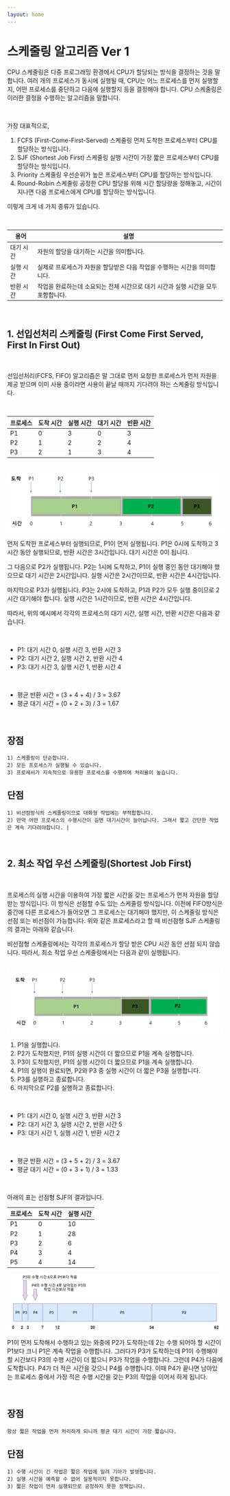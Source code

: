 ```yaml
---
layout: home
---
```

# 스케줄링 알고리즘 Ver 1

CPU 스케줄링은 다중 프로그래밍 환경에서 CPU가 할당되는 방식을 결정하는 것을 말합니다. 여러 개의 프로세스가 동시에 실행될 때, CPU는 어느 프로세스를 먼저 실행할지, 어떤 프로세스를 중단하고 다음에 실행할지 등을 결정해야 합니다. CPU 스케줄링은 이러한 결정을 수행하는 알고리즘을 말합니다.

<br>

가장 대표적으로, 

1. FCFS (First-Come-First-Served) 스케줄링
먼저 도착한 프로세스부터 CPU를 할당하는 방식입니다.
2. SJF (Shortest Job First) 스케줄링
실행 시간이 가장 짧은 프로세스부터 CPU를 할당하는 방식입니다.
3. Priority 스케줄링
우선순위가 높은 프로세스부터 CPU를 할당하는 방식입니다.
4. Round-Robin 스케줄링
공정한 CPU 할당을 위해 시간 할당량을 정해놓고, 시간이 지나면 다음 프로세스에게 CPU를 할당하는 방식입니다.

이렇게 크게 네 가지 종류가 있습니다.

<br>

| 용어 | 설명 |
| --- | --- |
| 대기 시간 | 자원의 할당을 대기하는 시간을 의미합니다. |
| 실행 시간 | 실제로 프로세스가 자원을 할당받은 다음 작업을 수행하는 시간을 의미합니다. |
| 반환 시간 | 작업을 완료하는데 소요되는 전체 시간으로 대기 시간과 실행 시간을 모두 포함합니다. |

<br>

## 1. **선입선처리 스케줄링 (First Come First Served, First In First Out)**

<br>

선입선처리(FCFS, FIFO) 알고리즘은 말 그대로 먼저 요청한 프로세스가 먼저 자원을 제공 받으며 이미 사용 중이라면 사용이 끝날 때까지 기다려야 하는 스케줄링 방식입니다.

<br>

| 프로세스 | 도착 시간 | 실행 시간 | 대기 시간 | 반환 시간 |
| --- | --- | --- | --- | --- |
| P1 | 0 | 3 | 0 | 3 |
| P2 | 1 | 2 | 2 | 4 |
| P3 | 2 | 1 | 3 | 4 |

<br>

<img src="images/0420_1.png">

<br>

먼저 도착한 프로세스부터 실행되므로, P1이 먼저 실행됩니다. P1은 0시에 도착하고 3시간 동안 실행되므로, 반환 시간은 3시간입니다. 대기 시간은 0이 됩니다.

그 다음으로 P2가 실행됩니다. P2는 1시에 도착하고, P1이 실행 중인 동안 대기해야 했으므로 대기 시간은 2시간입니다. 실행 시간은 2시간이므로, 반환 시간은 4시간입니다.

마지막으로 P3가 실행됩니다. P3는 2시에 도착하고, P1과 P2가 모두 실행 중이므로 2시간 대기해야 합니다. 실행 시간은 1시간이므로, 반환 시간은 4시간입니다.

따라서, 위의 예시에서 각각의 프로세스의 대기 시간, 실행 시간, 반환 시간은 다음과 같습니다.

<br>

- P1: 대기 시간 0, 실행 시간 3, 반환 시간 3
- P2: 대기 시간 2, 실행 시간 2, 반환 시간 4
- P3: 대기 시간 3, 실행 시간 1, 반환 시간 4

<br>

- 평균 반환 시간 = (3 + 4 + 4) / 3 = 3.67
- 평균 대기 시간 = (0 + 2 + 3) / 3 = 1.67

<br>

## 장점 
    1) 스케줄링이 단순합니다.
    2) 모든 프로세스가 실행될 수 있습니다.
    3) 프로세서가 지속적으로 유용한 프로세스를 수행하여 처리율이 높습니다. 
## 단점 
    1) 비선점방식의 스케줄링이므로 대화형 작업에는 부적합합니다.
    2) 만약 어떤 프로세스의 수행시간이 길면 대기시간이 늘어납니다. 그래서 짧고 간단한 작업은 계속 기다려야합니다. |

<br>

## **2. 최소 작업 우선 스케줄링(Shortest Job First)**

<br>

프로세스의 실행 시간을 이용하여 가장 짧은 시간을 갖는 프로세스가 먼저 자원을 할당 받는 방식입니다. 이 방식은 선점할 수도 있는 스케줄링 방식입니다. 이전에 FIFO방식은 중간에 다른 프로세스가 들어오면 그 프로세스는 대기해야 했지만, 이 스케줄링 방식은 선점 또는 비선점이 가능합니다. 위와 같은 프로세스라고 할 때 비선점형 SJF 스케줄링의 결과는 아래와 같습니다.
<br>


비선점형 스케줄링에서는 각각의 프로세스가 할당 받은 CPU 시간 동안 선점 되지 않습니다. 따라서, 최소 작업 우선 스케줄링에서는 다음과 같이 실행됩니다.

<br>


<img src="images/0420_2.png">

<br>

1. P1을 실행합니다.
2. P2가 도착했지만, P1의 실행 시간이 더 짧으므로 P1을 계속 실행합니다.
3. P3이 도착했지만, P1의 실행 시간이 더 짧으므로 P1을 계속 실행합니다.
4. P1의 실행이 완료되면, P2와 P3 중 실행 시간이 더 짧은 P3을 실행합니다.
5. P3를 실행하고 종료합니다.
6. 마지막으로 P2를 실행하고 종료합니다.

<br>


- P1: 대기 시간 0, 실행 시간 3, 반환 시간 3
- P2: 대기 시간 3, 실행 시간 2, 반환 시간 5
- P3: 대기 시간 1, 실행 시간 1, 반환 시간 2

<br>

- 평균 반환 시간 = (3 + 5 + 2) / 3 = 3.67
- 평균 대기 시간 = (0 + 3 + 1) / 3 = 1.33

<br>

아래의 표는 선점형 SJF의 결과입니다.

| 프로세스 | 도착 시간 | 실행 시간 |
| --- | --- | --- |
| P1 | 0 | 10 |
| P2 | 1 | 28 |
| P3 | 2 | 6 |
| P4 | 3 | 4 |
| P5 | 4 | 14 |

<img src="images/0420_3.png">

<br>

P1이 먼저 도착해서 수행하고 있는 와중에 P2가 도착하는데 2는 수행 되어야 할 시간이 P1보다 크니 P1은 계속 작업을 수행합니다. 그러다가 P3가 도착하는데 P1이 수행해야 할 시간보다 P3의 수행 시간이 더 짧으니 P3가 작업을 수행합니다. 그런데 P4가 다음에 도착합니다. P4가 더 적은 시간을 갖으니 P4를 수행합니다. 이때 P4가 끝나면 남아있는 프로세스 중에서 가장 적은 수행 시간을 갖는 P3의 작업을 이어서 하게 됩니다.

<br>

## 장점 
    항상 짧은 작업을 먼저 처리하게 되니까 평균 대기 시간이 가장 짧습니다. 
## 단점 
    1) 수행 시간이 긴 작업은 짧은 작업에 밀려 기아가 발생합니다.
    2) 실행 시간을 예측할 수 없어 실용적이지 못합니다.
    3) 짧은 작업이 먼저 실행되므로 공정하지 못한 정책입니다.